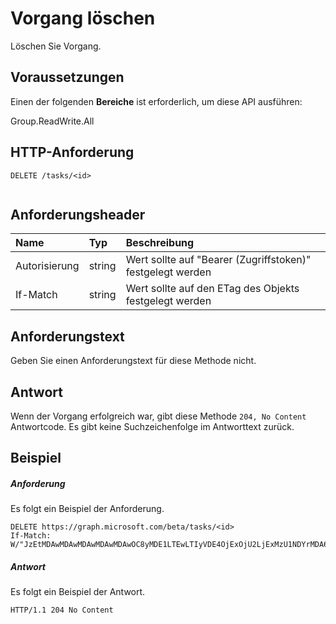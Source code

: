 # <a name="delete-task"></a>Vorgang löschen

Löschen Sie Vorgang.
## <a name="prerequisites"></a>Voraussetzungen
Einen der folgenden **Bereiche** ist erforderlich, um diese API ausführen:
 
Group.ReadWrite.All

## <a name="http-request"></a>HTTP-Anforderung
<!-- { "blockType": "ignored" } -->
```http
DELETE /tasks/<id>


```
## <a name="request-headers"></a>Anforderungsheader
| Name       | Typ | Beschreibung|
|:---------------|:--------|:----------|
| Autorisierung  | string  | Wert sollte auf "Bearer (Zugriffstoken)" festgelegt werden|
| If-Match | string | Wert sollte auf den ETag des Objekts festgelegt werden |

## <a name="request-body"></a>Anforderungstext
Geben Sie einen Anforderungstext für diese Methode nicht.


## <a name="response"></a>Antwort
Wenn der Vorgang erfolgreich war, gibt diese Methode `204, No Content` Antwortcode. Es gibt keine Suchzeichenfolge im Antworttext zurück.

## <a name="example"></a>Beispiel
##### <a name="request"></a>Anforderung
Es folgt ein Beispiel der Anforderung.
<!-- {
  "blockType": "request",
  "name": "delete_task"
}-->
```http
DELETE https://graph.microsoft.com/beta/tasks/<id>
If-Match: W/"JzEtMDAwMDAwMDAwMDAwMDAwOC8yMDE1LTEwLTIyVDE4OjExOjU2LjExMzU1NDYrMDA6MDAn"
```
##### <a name="response"></a>Antwort
Es folgt ein Beispiel der Antwort.
<!-- {
  "blockType": "response",
  "truncated": true
} -->
```http
HTTP/1.1 204 No Content
```

<!-- uuid: 8fcb5dbc-d5aa-4681-8e31-b001d5168d79
2015-10-25 14:57:30 UTC -->
<!-- {
  "type": "#page.annotation",
  "description": "Delete task",
  "keywords": "",
  "section": "documentation",
  "tocPath": ""
}-->